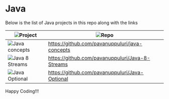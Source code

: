 # Java
Below is the list of Java projects in this repo along with the links

| ![Project](https://img.shields.io/badge/Project-blue.svg)      | ![Repo](https://img.shields.io/badge/Repo-blue.svg)         |
|--------------|------------------|
| ![Java concepts](https://img.shields.io/badge/Java%20concepts-red.svg)        | https://github.com/pavanuppuluri/java-concepts           |
| ![Java 8 Streams](https://img.shields.io/badge/Java%208%20Streams-red.svg)        | https://github.com/pavanuppuluri/Java-8-Streams          |
| ![Java Optional](https://img.shields.io/badge/Java%20Optional-red.svg)        | https://github.com/pavanuppuluri/Java-Optional           |





Happy Coding!!!
